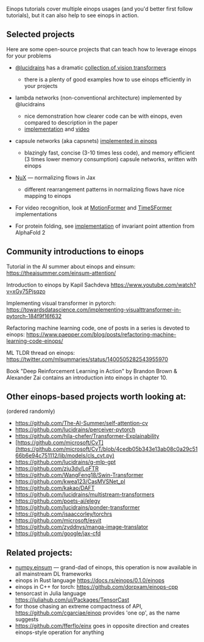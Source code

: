 Einops tutorials cover multiple einops usages (and you'd better first follow tutorials), 
but it can also help to see einops in action.

## Selected projects

Here are some open-source projects that can teach how to leverage einops for your problems


- [@lucidrains](https://github.com/lucidrains) has a dramatic [collection of vision transformers](https://github.com/lucidrains/vit-pytorch)
    - there is a plenty of good examples how to use einops efficiently in your projects


- lambda networks (non-conventional architecture) implemented by @lucidrains
    - nice demonstration how clearer code can be with einops, even compared to description in the paper 
    - [implementation](https://github.com/lucidrains/lambda-networks) and [video](https://www.youtube.com/watch?v=3qxJ2WD8p4w)


- capsule networks (aka capsnets) [implemented in einops](https://github.com/arogozhnikov/readable_capsnet)
    - blazingly fast, concise (3-10 times less code), and memory efficient (3 times lower memory consumption) capsule networks, written with einops  


- [NuX](https://github.com/Information-Fusion-Lab-Umass/NuX) — normalizing flows in Jax
    - different rearrangement patterns in normalizing flows have nice mapping to einops


- For video recognition, look at [MotionFormer](https://github.com/facebookresearch/Motionformer) 
  and [TimeSFormer](https://github.com/lucidrains/TimeSformer-pytorch) implementations


- For protein folding, see [implementation](https://github.com/lucidrains/invariant-point-attention)
  of invariant point attention from AlphaFold 2

## Community introductions to einops

Tutorial in the AI summer about einops and einsum:
<https://theaisummer.com/einsum-attention/>

Introduction to einops by Kapil Sachdeva
<https://www.youtube.com/watch?v=xGy75Pjsqzo>

Implementing visual transformer in pytorch:
<https://towardsdatascience.com/implementing-visualttransformer-in-pytorch-184f9f16f632>

Refactoring machine learning code, one of posts in a series is devoted to einops:
<https://www.paepper.com/blog/posts/refactoring-machine-learning-code-einops/>

ML TLDR thread on einops:
<https://twitter.com/mlsummaries/status/1400505282543955970>

Book "Deep Reinforcement Learning in Action" by Brandon Brown & Alexander Zai
contains an introduction into einops in chapter 10.


## Other einops-based projects worth looking at:

(ordered randomly)

- <https://github.com/The-AI-Summer/self-attention-cv>
- <https://github.com/lucidrains/perceiver-pytorch>
- <https://github.com/hila-chefer/Transformer-Explainability>
- [https://github.com/microsoft/CvT](https://github.com/microsoft/CvT/blob/4cedb05b343e13ab08c0a29c5166b6e94c751112/lib/models/cls_cvt.py)
- <https://github.com/lucidrains/g-mlp-gpt>
- <https://github.com/zju3dv/LoFTR>
- <https://github.com/WangFeng18/Swin-Transformer>
- <https://github.com/kwea123/CasMVSNet_pl>
- <https://github.com/kakao/DAFT>
- <https://github.com/lucidrains/multistream-transformers>
- <https://github.com/poets-ai/elegy>
- <https://github.com/lucidrains/ponder-transformer>
- <https://github.com/isaaccorley/torchrs>
- <https://github.com/microsoft/esvit>
- <https://github.com/zyddnys/manga-image-translator>
- <https://github.com/google/jax-cfd>


## Related projects:

- [numpy.einsum](https://numpy.org/doc/stable/reference/generated/numpy.einsum.html) &mdash; grand-dad of einops, this operation is now available in all mainstream DL frameworks 
- einops in Rust language <https://docs.rs/einops/0.1.0/einops>
- einops in C++ for torch: <https://github.com/dorpxam/einops-cpp>
- tensorcast in Julia language <https://juliahub.com/ui/Packages/TensorCast>
- for those chasing an extreme compactness of API, <https://github.com/cgarciae/einop> provides 'one op', as the name suggests
- <https://github.com/fferflo/einx> goes in opposite direction and creates einops-style operation for anything
